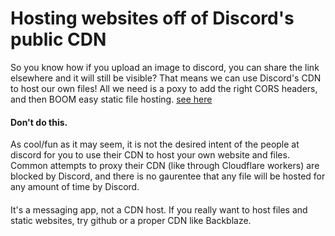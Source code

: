 # Hosting websites off of Discord's public CDN

So you know how if you upload an image to discord, you can share the link elsewhere and it will still be visible? That means we can use Discord's CDN to host our own files! All we need is a poxy to add the right CORS headers, and then BOOM easy static file hosting. [see here](https://portfolio.mriise.net/sites/discord-site)

#### Don't do this.

As cool/fun as it may seem, it is not the desired intent of the people at discord for you to use their CDN to host your own website and files. Common attempts to proxy their CDN (like through Cloudflare workers) are blocked by Discord, and there is no gaurentee that any file will be hosted for any amount of time by Discord. 

#### 

It's a messaging app, not a CDN host. If you really want to host files and static websites, try github or a proper CDN like Backblaze.